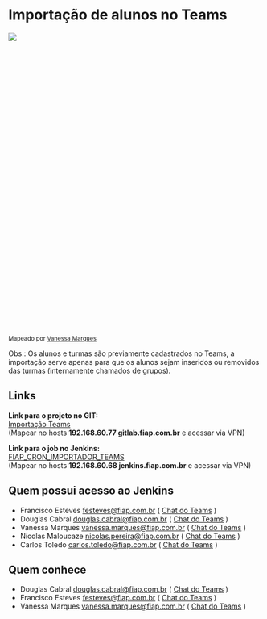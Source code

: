# Importação de alunos no Teams

<div style="height: 585px; overflow-x:scroll;">
    <img src="../importacao-alunos-teams.svg" style="max-width: initial;">
</div>

<sup> Mapeado por <a href="https://teams.microsoft.com/l/chat/0/?users=vanessa.marques@fiap.com.br"> Vanessa Marques </a> </sup>

Obs.: Os alunos e turmas são previamente cadastrados no Teams, a importação serve apenas para que os alunos
sejam inseridos ou removidos das turmas (internamente chamados de grupos).

## Links

**Link para o projeto no GIT:**<br />
[Importação Teams](https://gitlab.fiap.com.br/php/importacao-teams)
<br />(Mapear no hosts **192.168.60.77 gitlab.fiap.com.br** e acessar via VPN)

**Link para o job no Jenkins:**<br />
[FIAP_CRON_IMPORTADOR_TEAMS](http://jenkins.fiap.com.br/job/FIAP/job/CRON/job/IMPORTADOR/job/FIAP_CRON_IMPORTADOR_TEAMS/)
<br />(Mapear no hosts **192.168.60.68 jenkins.fiap.com.br** e acessar via VPN)

## Quem possui acesso ao Jenkins
- Francisco Esteves <festeves@fiap.com.br>
  ( [Chat do Teams](https://teams.microsoft.com/l/chat/0/?users=festeves@fiap.com.br) )
- Douglas Cabral <douglas.cabral@fiap.com.br>
  ( [Chat do Teams](https://teams.microsoft.com/l/chat/0/?users=douglas.cabral@fiap.com.br) )
- Vanessa Marques <vanessa.marques@fiap.com.br>
  ( [Chat do Teams](https://teams.microsoft.com/l/chat/0/?users=vanessa.marques@fiap.com.br) )
- Nícolas Maloucaze <nicolas.pereira@fiap.com.br>
  ( [Chat do Teams](https://teams.microsoft.com/l/chat/0/?users=nicolas.pereira@fiap.com.br) )
- Carlos Toledo <carlos.toledo@fiap.com.br>
  ( [Chat do Teams](https://teams.microsoft.com/l/chat/0/?users=carlos.toledo@fiap.com.br) )


## Quem conhece
- Douglas Cabral <douglas.cabral@fiap.com.br>
  ( [Chat do Teams](https://teams.microsoft.com/l/chat/0/?users=douglas.cabral@fiap.com.br) )
- Francisco Esteves <festeves@fiap.com.br>
  ( [Chat do Teams](https://teams.microsoft.com/l/chat/0/?users=festeves@fiap.com.br) )
- Vanessa Marques <vanessa.marques@fiap.com.br>
  ( [Chat do Teams](https://teams.microsoft.com/l/chat/0/?users=vanessa.marques@fiap.com.br) )